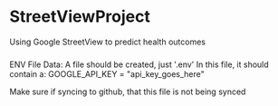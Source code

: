 # StreetViewProject
Using Google StreetView to predict health outcomes 


###
ENV File Data:
A file should be created, just '.env'
In this file, it should contain a:
GOOGLE_API_KEY = "api_key_goes_here"

Make sure if syncing to github, that this file is not being synced